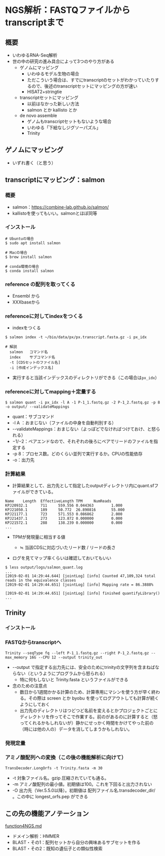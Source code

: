 # NGS解析：FASTQファイルからtranscriptまで

## 概要
- いわゆるRNA-Seq解析
- 世の中の研究の進み具合によって3つのやり方がある
  - ゲノムにマッピング
    - いわゆるモデル生物の場合
    - ただこういう場合は、すでにtranscriptのセットがわかっていたりするので、後述のtranscriptセットにマッピングの方が速い
    - HISAT2+stringtie
  - transcriptセットにマッピング
    - 以前はなかった新しい方法
    - salmon とか kallisto とか
  - de novo assemble
    - ゲノムもtranscriptセットもないような場合
    - いわゆる「下絵なしジグソーパズル」
    - Trinity


## ゲノムにマッピング
- いずれ書く（と思う）

## transcriptにマッピング：salmon
### 概要
- salmon：https://combine-lab.github.io/salmon/
- kallistoを使ってもいい。salmonとほぼ同等


### インストール
```
# Ubuntuの場合
$ sudo apt install salmon
```
```
# Macの場合
$ brew install salmon
```
```
# conda環境の場合
$ conda install salmon
```

### reference の配列を取ってくる
- Ensembl から
- XXXbaseから

### referenceに対してindexをつくる
- indexをつくる

```
$ salmon index -t ~/bio/data/px/px.transcript.fasta.gz -i px_idx
```
```
# 解説
  salmon   コマンド名
  index    サブコマンド名
  -t [CDSセットのファイル名]
  -i [作成インデックス名]
```
  - 実行すると当該インデックスのディレクトリができる（この場合は```px_idx```）


### referenceに対してmapping＋定量する

```
$ salmon quant -i px_idx -l A -1 P-1_1.fastq.gz -2 P-1_2.fastq.gz -p 8 -o output/ --validateMappings
```
- quant：サブコマンド
- -l A ：おまじない（ファイルの中身を自動判別する）
- --validateMappings：おまじない（よっぽどでなければつけておけ、と怒られる）
- −1/−2：ペアエンドなので、それぞれの後ろにペアでリードのファイルを指定する
- -p 8：プロセス数。どのくらい並列で実行するか。CPUの性能依存
- -o：出力先


### 計算結果
- 計算結果として、出力先として指定したoutputディレクトリ内にquant.sfファイルができている。

```
Name    Length  EffectiveLength TPM     NumReads
KPJ20932.1      711     559.556 0.044363        1.000
KPJ21050.1      189     50.772  26.890816       55.000
KPJ21177.1      723     571.553 0.086862        2.000
KPJ21437.1      273     123.872 0.000000        0.000
KPJ21572.1      288     138.239 0.000000        0.000
...
```
- TPMが発現量に相当する値
  - ≒ 当該CDSに対応づいたリード数 / リードの長さ

- ログを見てマップ率くらいは確認しておいてもいい
```
$ less output/logs/salmon_quant.log
...
[2019-02-01 14:29:44.644] [jointLog] [info] Counted 47,109,324 total reads in the equivalence classes
[2019-02-01 14:29:44.651] [jointLog] [info] Mapping rate = 86.3888%

[2019-02-01 14:29:44.651] [jointLog] [info] finished quantifyLibrary()
...
```



## Trinity

### インストール

### FASTQからtranscriptへ

```
Trinity --seqType fq --left P-1_1.fastq.gz --right P-1_2.fastq.gz --max_memory 16G --CPU 12 --output trinity_out
```

- --output で指定する出力先には、安全のためにtrinityの文字列を含まねばならない（というようにプログラムから怒られる）
  - 特に何もしないと Trinity.fasta というファイルができる
- 念のための注意点
  - 数日から1週間かかる計算のため、計算専用にマシンを使う方が早く終わる。その際は screen とか byobu を使ってログアウトしても計算が続くようにしておく
  - 出力先のディレクトリはつどつど名前を変えるとかプロジェクトごとにディレクトリを作ってそこで作業する。前のがあるのに計算すると（怒ってくれるかもしれないが）静かにせっかく時間をかけてやった前の（時には他の人の）データを消してしまうかもしれない。



### 発現定量

### アミノ酸配列への変換（この後の機能解析に向けて）

```
TransDecoder.LongOrfs -t Trinity.fasta -m 30
```

- -t 対象ファイル名。gzip 圧縮されていても通る。
- -m アミノ酸配列の最小値。初期値は100。これを下回ると出力されない
- -O 出力先（Ver.5.5.0以降）。初期値は 配列ファイル名.transdecoder_dir/ 。この中に longest_orfs.pep ができる


## この先の機能アノテーション

[function4NGS.md][e6dee8e8]

  [e6dee8e8]: ./function4NGS.md "NGS解析：transcriptの機能アノテーション"

- ドメイン解析：HMMER
- BLAST・その1：配列セットから自分の興味あるサブセットを作る
- BLAST・その2：既知の遺伝子との類似性検索
